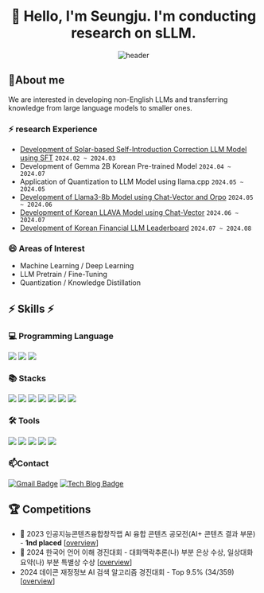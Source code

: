 <div align="center">

# 👋 Hello, I'm Seungju. I'm conducting research on sLLM. 
![header](https://capsule-render.vercel.app/api?type=wave&height=300&color=ADFF2F&text=NUMCHCOMCH&reversal=false&fontAlignY=48&descAlign=47&descAlignY=63&fontAlign=52)
</div>

## 🔭About me
We are interested in developing non-English LLMs and transferring knowledge from large language models to smaller ones.

### ⚡ research Experience
- [Development of Solar-based Self-Introduction Correction LLM Model using SFT](https://huggingface.co/cpm-ai/Ocelot-Ko-self-instruction-10.8B-v1.0) ```2024.02 ~ 2024.03```
- Development of Gemma 2B Korean Pre-trained Model ```2024.04 ~ 2024.07```
- Application of Quantization to LLM Model using llama.cpp ```2024.05 ~ 2024.05```
- [Development of Llama3-8b Model using Chat-Vector and Orpo](https://huggingface.co/cpm-ai/Llama3-Ocelot-8B-instruct-v01) ```2024.05 ~ 2024.06```
- [Development of Korean LLAVA Model using Chat-Vector](https://huggingface.co/nebchi/Llama3-Chat_Vector-kor_llava) ```2024.06 ~ 2024.07```
- [Development of Korean Financial LLM Leaderboard](https://github.com/NUMCHCOMCH/Kor_Finance-leaderboard) ```2024.07 ~ 2024.08```

### 😄 Areas of Interest
- Machine Learning / Deep Learning
- LLM Pretrain / Fine-Tuning
- Quantization / Knowledge Distillation

<div>

## ⚡ Skills ⚡

  ### 💻 Programming Language
  <img src="https://img.shields.io/badge/python-3776AB?style=flat-square&logo=python&logoColor=white">
  <img src="https://img.shields.io/badge/R-276DC3?style=flat-square&logo=R&logoColor=white">
  <img src="https://img.shields.io/badge/mysql-4479A1?style=flat-square&logo=mysql&logoColor=white"> <br/> 
 
  ### 📚 Stacks
  <img src="https://img.shields.io/badge/Pandas-150458?style=flat-square&logo=Pandas&logoColor=white">
  <img src="https://img.shields.io/badge/Numpy-150458?style=flat-square&logo=Numpy&logoColor=white">
  <img src="https://img.shields.io/badge/scikit-learn-F7931E?style=flat&logo=scikit-learn&logoColor=white"/>
  <img src="https://img.shields.io/badge/TensorFlow-FF6F00?style=flat&logo=TensorFlow&logoColor=white"/> 
  <img src="https://img.shields.io/badge/PyTorch-EE4C2C?style=flat-square&logo=PyTorch&logoColor=white">
  <img src="https://img.shields.io/badge/Matplotlib-00ffff?style=flat-square&logo=Matplotlib&logoColor=black">
  <img src="https://img.shields.io/badge/Keras-D00000?style=flat-square&logo=Keras&logoColor=white"> <br/> 
  
  ### 🛠 Tools
  <img src="https://img.shields.io/badge/Visual Studio Code-007ACC?style=flat&logo=Visual Studio Code&logoColor=white"/>
  <img src="https://img.shields.io/badge/Google Colab-F9AB00?style=flat&logo=Google Colab&logoColor=white"/>
  <img src="https://img.shields.io/badge/Jupyter-F37626?style=flat&logo=Jupyter&logoColor=white"/>  
  <img src="https://img.shields.io/badge/Anaconda-44A833?style=flat&logo=Anaconda&logoColor=white"/> 
  <img src="https://img.shields.io/badge/Tableau-E97627?style=flat-square&logo=Tableau&logoColor=white"/>


 </div>
 
### 📫Contact
[![Gmail Badge](https://img.shields.io/badge/-Gmail-c14438?style=flat-square&logo=Gmail&logoColor=white&link=mailto:anstmdwn34@gmail.com)](mailto:anstmdwn34@gmail.com) 
[![Tech Blog Badge](http://img.shields.io/badge/-Tech%20blog-black?style=flat-square&logo=github&link=https://velog.io/@anstmdwn34/posts)](https://velog.io/@anstmdwn34/posts)

## 🏆 Competitions
- 🏅 2023 인공지능콘텐츠융합창작랩 AI 융합 콘텐츠 공모전(AI+ 콘텐츠 결과 부문) - **1nd placed** [[overview](https://www.gicon.or.kr/board.es?mid=a10201000000&bid=0001&act=view&list_no=29919)]
- 🏅 2024 한국어 언어 이해 경진대회 - 대화맥락추론(나) 부분 은상 수상, 일상대화요약(나) 부분 특별상 수상 [[overview](https://kli.korean.go.kr/benchmark/taskBoardsOrdtm/boardsOrdtm/noticeView.do?page=0&recordId=134&boardOrdtmId=&base.condition=boardOrdtm.title&base.keyword=&size=10)]
- 2024 데이콘 재정정보 AI 검색 알고리즘 경진대회 - Top 9.5% (34/359) [[overview](https://dacon.io/competitions/official/236295/leaderboard)]
